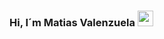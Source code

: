 ### Hi, I´m Matias Valenzuela <img src="https://media.giphy.com/media/hvRJCLFzcasrR4ia7z/giphy.gif" width="25px">

